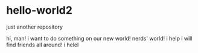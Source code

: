 # hello-world2
just another repository

hi, man! i want to do something on our new world!  nerds' world!
i help i will find friends all around!
i helel
